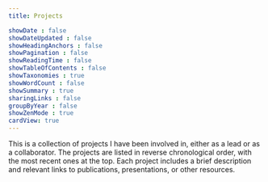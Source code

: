 ```yaml
---
title: Projects

showDate : false
showDateUpdated : false
showHeadingAnchors : false
showPagination : false
showReadingTime : false
showTableOfContents : false
showTaxonomies : true 
showWordCount : false
showSummary : true
sharingLinks : false
groupByYear : false
showZenMode : true
cardView: true
---
```


This is a collection of projects I have been involved in, either as a lead or as a collaborator. The projects are listed in reverse chronological order, with the most recent ones at the top. Each project includes a brief description and relevant links to publications, presentations, or other resources.